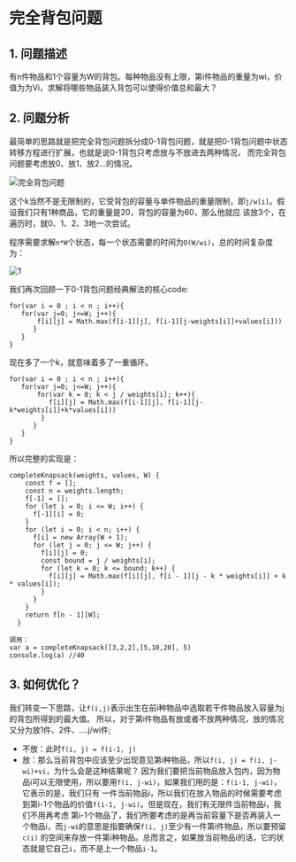 # 完全背包问题

## 1. 问题描述

有n件物品和1个容量为W的背包。每种物品没有上限，第i件物品的重量为wi，价值为为Vi，求解将哪些物品装入背包可以使得价值总和最大？

## 2. 问题分析

最简单的思路就是把完全背包问题拆分成0-1背包问题，就是把0-1背包问题中状态转移方程进行扩展，也就是说0-1背包只考虑放与不放进去两种情况，
而完全背包问题要考虑放0、放1、放2...的情况。

![完全背包问题](https://user-images.githubusercontent.com/82437559/117791068-88752700-b27c-11eb-9bfa-23888adb930d.png)


这个k当然不是无限制的，它受背包的容量与单件物品的重量限制，即`j/w[i]`。假设我们只有1种商品，它的重量是20，背包的容量为60，那么他就应
该放3个，在遍历时，就0、1、2、3地一次尝试。

程序需要求解`n*W`个状态，每一个状态需要的时间为`O(W/wi)`，总的时间复杂度为：

![1](https://user-images.githubusercontent.com/82437559/117594534-da308b00-b170-11eb-896c-01c9364f1d5d.png)

我们再次回顾一下0-1背包问题经典解法的核心code:
```
for(var i = 0 ; i < n ; i++){ 
   for(var j=0; j<=W; j++){ 
       f[i][j] = Math.max(f[i-1][j], f[i-1][j-weights[i]]+values[i]))
      }
   }
}
```
现在多了一个k，就意味着多了一重循环。
```
for(var i = 0 ; i < n ; i++){ 
   for(var j=0; j<=W; j++){ 
       for(var k = 0; k < j / weights[i]; k++){
          f[i][j] = Math.max(f[i-1][j], f[i-1][j-k*weights[i]]+k*values[i]))
        }
      }
   }
}
```
所以完整的实现是：
```
completeKnapsack(weights, values, W) {
    const f = [];
    const n = weights.length;
    f[-1] = [];
    for (let i = 0; i <= W; i++) {
      f[-1][i] = 0;
    }
    for (let i = 0; i < n; i++) {
      f[i] = new Array(W + 1);
      for (let j = 0; j <= W; j++) {
        f[i][j] = 0;
        const bound = j / weights[i];
        for (let k = 0; k <= bound; k++) {
          f[i][j] = Math.max(f[i][j], f[i - 1][j - k * weights[i]] + k * values[i]);
        }
      }
    }
    return f[n - 1][W];
  }

调用：
var a = completeKnapsack([3,2,2],[5,10,20], 5)
console.log(a) //40
```

## 3. 如何优化？

我们转变一下思路，让`f(i,j)`表示出生在前i种物品中选取若干件物品放入容量为j的背包所得到的最大值。
所以，对于第i件物品有放或者不放两种情况，放的情况又分为放1件、2件、....j/wi件;
- 不放：此时`f(i, j) = f(i-1, j)`
- 放：那么当前背包中应该至少出现意见第i种物品，所以`f(i, j) = f(i, j-wi)+vi`，为什么会是这种结果呢？
因为我们要把当前物品放入包内，因为物品i可以无限使用，所以要用`f(i, j-wi)`，如果我们用的是：`f(i-1, j-wi)`，它表示的是，我们只有
一件当前物品i，所以我们在放入物品的时候需要考虑到第i-1个物品的价值`f(i-1, j-wi)`。但是现在，我们有无限件当前物品i，我们不用再考虑
第i-1个物品了，我们所要考虑的是再当前容量下是否再装入一个物品i，而`j-wi`的意思是指要确保`f(i, j)`至少有一件第i件物品，所以要预留`c(i)`
的空间来存放一件第i种物品。总而言之，如果放当前物品i的话，它的状态就是它自己`i`，而不是上一个物品`i-1`。



